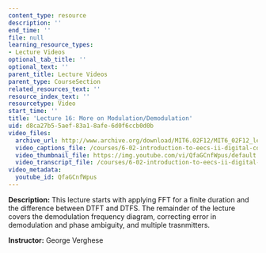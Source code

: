 ```yaml
---
content_type: resource
description: ''
end_time: ''
file: null
learning_resource_types:
- Lecture Videos
optional_tab_title: ''
optional_text: ''
parent_title: Lecture Videos
parent_type: CourseSection
related_resources_text: ''
resource_index_text: ''
resourcetype: Video
start_time: ''
title: 'Lecture 16: More on Modulation/Demodulation'
uid: d8ca27b5-5aef-83a1-8afe-6d0f6ccb0d0b
video_files:
  archive_url: http://www.archive.org/download/MIT6.02F12/MIT6_02F12_lec16_300k.mp4
  video_captions_file: /courses/6-02-introduction-to-eecs-ii-digital-communication-systems-fall-2012/c21421515ac054bcb0a1764194693c65_QfaGCnfWpus.vtt
  video_thumbnail_file: https://img.youtube.com/vi/QfaGCnfWpus/default.jpg
  video_transcript_file: /courses/6-02-introduction-to-eecs-ii-digital-communication-systems-fall-2012/a079c770447b6843258b44ba9c58acf2_QfaGCnfWpus.pdf
video_metadata:
  youtube_id: QfaGCnfWpus
---
```


**Description:** This lecture starts with applying FFT for a finite duration and the difference between DTFT and DTFS. The remainder of the lecture covers the demodulation frequency diagram, correcting error in demodulation and phase ambiguity, and multiple trasnmitters.

**Instructor:** George Verghese